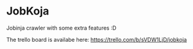 # JobKoja
Jobinja crawler with some extra features :D

The trello board is availabe here: https://trello.com/b/sVDW1LjD/jobkoja
